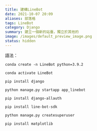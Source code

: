 ```yaml
---
title: 建構LineBot
date: 2021-10-07 20:09
aliases: 部落格 
tags: LineBot
category: Django
summary: 建立一個新的站臺，獨立於其他的
image: /images/default_preview_image.png
status: hidden
---
```



語法：

`conda create -n LineBot python=3.9.2`

`conda activate LineBot`

`pip install django`

`python manage.py startapp app_linebot`

`pip install django-allauth`

`pip install line-bot-sdk`

`python manage.py createsuperuser`

`pip install matplotlib`